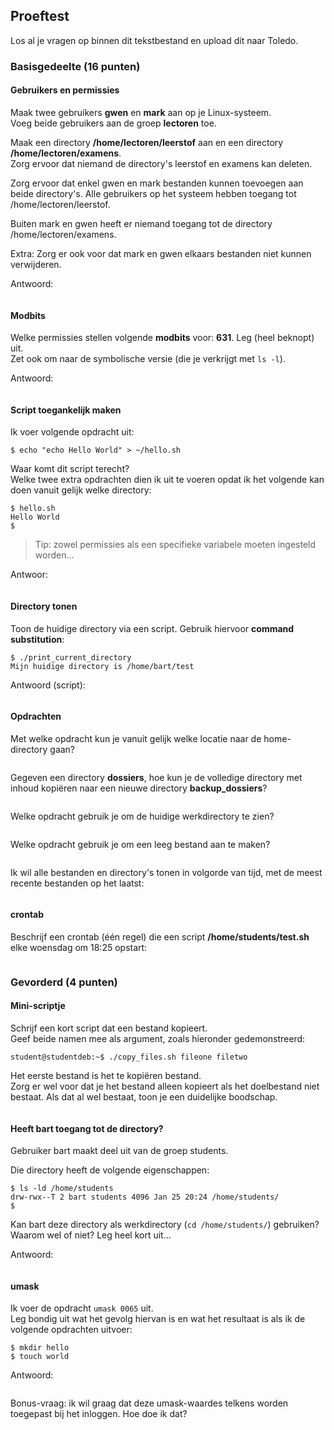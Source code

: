 ## Proeftest

Los al je vragen op binnen dit tekstbestand en upload dit naar Toledo.  

### Basisgedeelte (16 punten)

#### Gebruikers en permissies

Maak twee gebruikers **gwen** en **mark** aan op je Linux-systeem.  
Voeg beide gebruikers aan de groep **lectoren** toe.

Maak een directory **/home/lectoren/leerstof** aan en een directory **/home/lectoren/examens**.   
Zorg ervoor dat niemand de directory's leerstof en examens kan deleten.

Zorg ervoor dat enkel gwen en mark bestanden kunnen toevoegen aan beide directory's. Alle gebruikers op het systeem hebben toegang tot /home/lectoren/leerstof.

Buiten mark en gwen heeft er niemand toegang tot de directory /home/lectoren/examens.

Extra: Zorg er ook voor dat mark en gwen elkaars bestanden niet kunnen verwijderen.

Antwoord:

~~~bash

~~~

#### Modbits

Welke permissies stellen volgende **modbits** voor: **631**. Leg (heel beknopt) uit.  
Zet ook om naar de symbolische versie (die je verkrijgt met `ls -l`).

Antwoord:

~~~

~~~

#### Script toegankelijk maken

Ik voer volgende opdracht uit:

~~~
$ echo "echo Hello World" > ~/hello.sh
~~~

Waar komt dit script terecht?  
Welke twee extra opdrachten dien ik uit te voeren opdat ik het volgende kan doen vanuit gelijk welke directory:

~~~
$ hello.sh
Hello World
$
~~~

> Tip: zowel permissies als een specifieke variabele moeten ingesteld worden...

Antwoor:

~~~

~~~

#### Directory tonen

Toon de huidige directory via een script.
Gebruik hiervoor **command substitution**:

~~~
$ ./print_current_directory
Mijn huidige directory is /home/bart/test
~~~

Antwoord (script):

~~~bash

~~~

#### Opdrachten

Met welke opdracht kun je vanuit gelijk welke locatie naar de home-directory gaan?

~~~

~~~

Gegeven een directory **dossiers**, hoe kun je de volledige directory met inhoud kopiëren naar een nieuwe directory **backup_dossiers**?

~~~

~~~

Welke opdracht gebruik je om de huidige werkdirectory te zien?

~~~

~~~

Welke opdracht gebruik je om een leeg bestand aan te maken?


~~~

~~~

Ik wil alle bestanden en directory's tonen in volgorde van tijd, met de meest recente bestanden op het laatst:

~~~

~~~

#### crontab

Beschrijf een crontab (één regel) die een script **/home/students/test.sh** elke woensdag om 18:25 opstart:

~~~

~~~

### Gevorderd (4 punten)

#### Mini-scriptje

Schrijf een kort script dat een bestand kopieert.  
Geef beide namen mee als argument, zoals hieronder gedemonstreerd:

~~~
student@studentdeb:~$ ./copy_files.sh fileone filetwo
~~~

Het eerste bestand is het te kopiëren bestand.  
Zorg er wel voor dat je het bestand alleen kopieert als het doelbestand niet bestaat. Als dat al wel bestaat, toon je een duidelijke boodschap.

~~~bash

~~~

#### Heeft bart toegang tot de directory?

Gebruiker bart maakt deel uit van de groep students.

Die directory heeft de volgende eigenschappen:

~~~
$ ls -ld /home/students
drw-rwx--T 2 bart students 4096 Jan 25 20:24 /home/students/
$
~~~

Kan bart deze directory als werkdirectory (`cd /home/students/`) gebruiken?  
Waarom wel of niet?  Leg heel kort uit...

Antwoord:

~~~

~~~

#### umask

Ik voer de opdracht `umask 0065` uit.  
Leg bondig uit wat het gevolg hiervan is en wat het resultaat is als ik de volgende opdrachten uitvoer:

~~~
$ mkdir hello
$ touch world
~~~

Antwoord:

~~~

~~~

Bonus-vraag: ik wil graag dat deze umask-waardes telkens worden toegepast bij het inloggen. Hoe doe ik dat?
